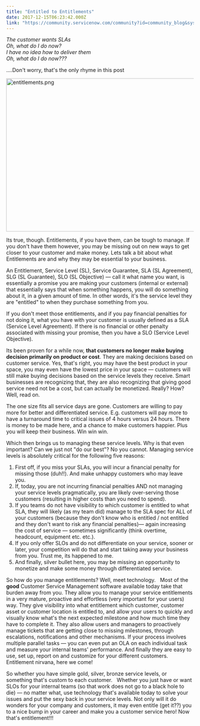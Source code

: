 ```yaml
---
title: "Entitled to Entitlements"
date: 2017-12-15T06:23:42.000Z
link: "https://community.servicenow.com/community?id=community_blog&sys_id=5d7c62e1dbd0dbc01dcaf3231f961921"
---
```

<p><em>The customer wants SLAs<br/> Oh, what do I do now?<br/> I have no idea how to deliver them<br/> Oh, what do I do now???</em></p><p></p><p>....Don't worry, that's the only rhyme in this post <span __jive_emoticon_name="happy" __jive_macro_name="emoticon" class="jive_emote jive_macro" data-renderedposition="113_309.609375_16_16" src="/8.0.4.21bdc7e/images/emoticons/happy.png"></span></p><p></p><p><img  alt="entitlements.png" class="image-1 jive-image" src="23c778c2db9cdfc03eb27a9e0f96194f.iix" style="width: 620px; height: 412px;"/></p><p></p><p>Its true, though. Entitlements, if you have them, can be tough to manage. If you don't have them however, you may be missing out on new ways to get closer to your customer and make money. Lets talk a bit about what Entitlements are and why they may be essential to your business.</p><p></p><p>An Entitlement, Service Level (SL), Service Guarantee, SLA (SL Agreement), SLG (SL Guarantee), SLO (SL Objective) — call it what name you want, is essentially a promise you are making your customers (internal or external) that essentially says that when something happens, you will do something about it, in a given amount of time. In other words, it's the service level they are "entitled" to when they purchase something from you.</p><p></p><p>If you don't meet those entitlements, and if you pay financial penalties for not doing it, what you have with your customer is usually defined as a SLA (Service Level Agreement). If there is no financial or other penalty associated with missing your promise, then you have a SLO (Service Level Objective).</p><p></p><p>Its been proven for a while now, <strong>that customers no longer make buying decision primarily on product or cost</strong>. They are making decisions based on customer service. Yes, that's right, you may have the best product in your space, you may even have the lowest price in your space — customers will still make buying decisions based on the service levels they receive. Smart businesses are recognizing that, they are also recognizing that giving good service need not be a cost, but can actually be monetized. Really? How? Well, read on.</p><p>The one size fits all service days are gone. Customers are willing to pay more for better and differentiated service. E.g. customers will pay more to have a turnaround time to critical issues of 4 hours versus 24 hours. There is money to be made here, and a chance to make customers happier. Plus you will keep their business. Win win win.</p><p>Which then brings us to managing these service levels. Why is that even important? Can we just not "do our best"? No you cannot. Managing service levels is absolutely critical for the following five reasons:</p><ol><li>First off, if you miss your SLAs, you will incur a financial penalty for missing those (duh!!). And make unhappy customers who may leave you.</li><li>If, today, you are not incurring financial penalties AND not managing your service levels pragmatically, you are likely over-serving those customers (resulting in higher costs than you need to spend).</li><li>If you teams do not have visibility to which customer is entitled to what SLA, they will likely (as my team did) manage to the SLA spec for ALL of your customers (because they don't know who is entitled / not entitled and they don't want to risk any financial penalties)— again increasing the cost of service — sometimes significantly (think overtime, headcount, equipment etc. etc.).</li><li>If you only offer SLOs and do not differentiate on your service, sooner or later, your competition will do that and start taking away your business from you. Trust me, its happened to me.</li><li>And finally, silver bullet here, you may be missing an opportunity to monetize and make some money through differentiated service.</li></ol><p></p><p>So how do you manage entitlements? Well, meet technology.   Most of the <strong>good</strong> Customer Service Management software available today take that burden away from you. They allow you to manage your service entitlements in a very mature, proactive and effortless (very important for your users) way. They give visibility into what entitlement which customer, customer asset or customer location is entitled to, and allow your users to quickly and visually know what's the next expected milestone and how much time they have to complete it. They also allow users and managers to proactively manage tickets that are getting close to missing milestones, through escalations, notifications and other mechanisms. If your process involves multiple parallel tasks — you can even put an OLA on each individual task and measure your internal teams' performance. And finally they are easy to use, set up, report on and customize for your different customers. Entitlement nirvana, here we come!</p><p></p><p>So whether you have simple gold, silver, bronze service levels, or something that's custom to each customer.   Whether you just have or want SLOs for your internal teams (so that work does not go to a black hole to die) — no matter what, use technology that's available today to solve your issues and put the sexy back in your service levels. Not only will it do wonders for your company and customers, it may even entitle (get it??) you to a nice bump in your career and make you a customer service hero! Now that's entitlement!!!</p>
